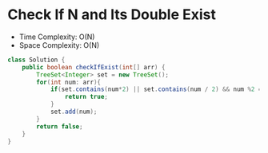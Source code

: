 # Check If N and Its Double Exist

- Time Complexity: O(N)
- Space Complexity: O(N)

```java
class Solution {
    public boolean checkIfExist(int[] arr) {
        TreeSet<Integer> set = new TreeSet();
        for(int num: arr){
            if(set.contains(num*2) || set.contains(num / 2) && num %2 == 0){
                return true;
            }
            set.add(num);
        }
        return false;
    }
}
```
